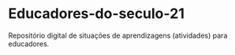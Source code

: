 # Educadores-do-seculo-21
 Repositório digital de situações de aprendizagens (atividades) para educadores.
